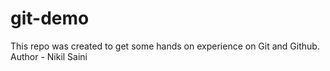 # git-demo
This repo was created to get some hands on experience on Git and Github.
Author - Nikil Saini
